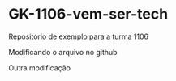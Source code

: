 # GK-1106-vem-ser-tech

Repositório de exemplo para a turma 1106

Modificando o arquivo no github

Outra modificação
